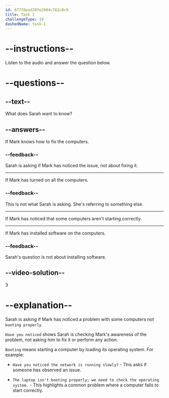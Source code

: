 ```yaml
---
id: 677f8ead39fe2804c782c8c9
title: Task 1
challengeType: 19
dashedName: task-1
---
```


<!-- (audio) Sarah: Hey Mark, have you noticed that some computers aren't booting properly? -->

# --instructions--

Listen to the audio and answer the question below.

# --questions--

## --text--

What does Sarah want to know?

## --answers--

If Mark knows how to fix the computers.

### --feedback--

Sarah is asking if Mark has noticed the issue, not about fixing it.

---

If Mark has turned on all the computers.

### --feedback--

This is not what Sarah is asking. She's referring to something else.

---

If Mark has noticed that some computers aren't starting correctly.

---

If Mark has installed software on the computers.

### --feedback--

Sarah's question is not about installing software.

## --video-solution--

3

# --explanation--

Sarah is asking if Mark has noticed a problem with some computers not `booting properly`.

`Have you noticed` shows Sarah is checking Mark's awareness of the problem, not asking him to fix it or perform any action.

`Booting` means starting a computer by loading its operating system. For example:

- `Have you noticed the network is running slowly?` - This asks if someone has observed an issue.

- `The laptop isn't booting properly; we need to check the operating system.` - This highlights a common problem where a computer fails to start correctly.
